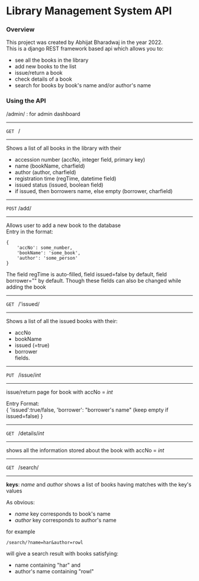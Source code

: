 # Library Management System API

### Overview

This project was created by Abhijat Bharadwaj in the year 2022.   
This is a django REST framework based api which allows you to:  
- see all the books in the library  
- add new books to the list  
- issue/return a book     
- check details of a book  
- search for books by book's name and/or author's name  

### Using the API

/admin/ : for admin dashboard

****

`GET ` /

****

Shows a list of all books in the library with their   

- accession number (accNo, integer field, primary key)   
- name (bookName, charfield)   
- author (author, charfield)   
- registration time (regTime, datetime field)   
- issued status (issued, boolean field)   
- if issued, then borrowers name, else empty (borrower, charfield)  

****

`POST` /add/

****

Allows user to add a new book to the database  
Entry in the format:  

    {
        'accNo': some_number,
        'bookName': 'some_book',
        'author': 'some_person'
    }  

The field regTime is auto-filled, field issued=false by default, field borrower="" by default.
Though these fields can also be changed while adding the book  

****

`GET ` /'issued/

****

Shows a list of all the issued books with their:  
- accNo
- bookName
- issued (=true)
- borrower  
fields.  

****

`PUT ` /issue/*int*  

****

issue/return page for book with accNo = *int*   

Entry Format:   
    {
        'issued':true/false,
        'borrower': "borrower's name" (keep empty if issued=false)
    }

****

`GET ` /details/*int*

****

shows all the information stored about the book with accNo = *int*

****

`GET ` /search/

****

**keys**: *name* and *author*
shows a list of books having matches with the key's values  

As obvious:  
- *name* key corresponds to book's name
- *author* key corresponds to author's name  

for example

    /search/?name=har&author=rowl

will give a search result with books satisfying:
- name containing "har" and  
- author's name containing "rowl"

